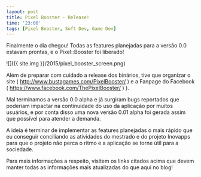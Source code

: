 ```yaml
---
layout: post
title: Pixel Booster - Release!
time: '23:00'
tags: [Pixel Booster, Soft Dev, Game Dev]
---
```


Finalmente o dia chegou! Todas as features planejadas para a versão 0.0 estavam prontas, e o Pixel::Booster foi liberado!

![]({{ site.img }}/2015/pixel_booster_screen.png)

Além de preparar com cuidado a release dos binários, tive que organizar o site ( <http://www.bustagames.com/PixelBooster/> ) e a Fanpage do Facebook ( <https://www.facebook.com/ThePixelBooster/> ) ).

Mal terminamos a versão 0.0 alpha e já surgiram bugs reportados que poderiam impactar na continuidade do uso da aplicação por muitos usuários, e por conta disso uma nova versão 0.01 alpha foi gerada assim que possível para atender a demanda.

A ideia é terminar de implementar as features planejadas o mais rápido que eu conseguir conciliando as atividades do mestrado e do projeto Inovapps para que o projeto não perca o ritmo e a aplicação se torne útil para a sociedade.

Para mais informações a respeito, visitem os links citados acima que devem manter todas as informações mais atualizadas do que aqui no blog!
